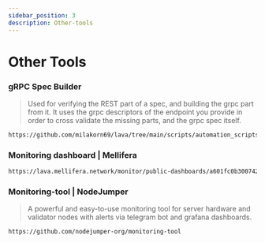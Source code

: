 ```yaml
---
sidebar_position: 3
description: Other-tools
---
```


# Other Tools

### gRPC Spec Builder 

> Used for verifying the REST part of a spec, and building the grpc part from it. It uses the grpc descriptors of the endpoint you provide in order to cross validate the missing parts, and the grpc spec itself.
```bash
https://github.com/milakorn69/lava/tree/main/scripts/automation_scripts
```

### Monitoring dashboard | Mellifera

>
```bash
https://lava.mellifera.network/monitor/public-dashboards/a601fc0b300742999ed12cadf9de0fd1?orgId=1
```

### Monitoring-tool | NodeJumper

> A powerful and easy-to-use monitoring tool for server hardware and validator nodes with alerts via telegram bot and grafana dashboards.
```bash
https://github.com/nodejumper-org/monitoring-tool
```
